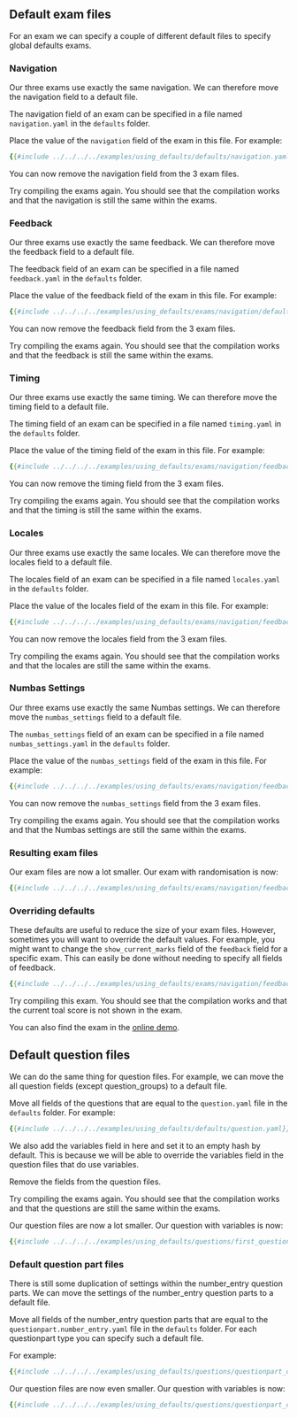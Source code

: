 ## Default exam files

For an exam we can specify a couple of different default files to specify global defaults exams.

### Navigation

Our three exams use exactly the same navigation. We can therefore move the navigation field to a default file.

The navigation field of an exam can be specified in a file named `navigation.yaml` in the `defaults` folder.

Place the value of the `navigation` field of the exam in this file. For example:

```yaml
{{#include ../../../../examples/using_defaults/defaults/navigation.yaml}}
```

You can now remove the navigation field from the 3 exam files.

Try compiling the exams again. You should see that the compilation works and that the navigation is still the same within the exams.

### Feedback

Our three exams use exactly the same feedback. We can therefore move the feedback field to a default file.

The feedback field of an exam can be specified in a file named `feedback.yaml` in the `defaults` folder.

Place the value of the feedback field of the exam in this file. For example:

```yaml
{{#include ../../../../examples/using_defaults/exams/navigation/defaults/feedback.yaml}}
```

You can now remove the feedback field from the 3 exam files.

Try compiling the exams again. You should see that the compilation works and that the feedback is still the same within the exams.

### Timing

Our three exams use exactly the same timing. We can therefore move the timing field to a default file.

The timing field of an exam can be specified in a file named `timing.yaml` in the `defaults` folder.

Place the value of the timing field of the exam in this file. For example:

```yaml
{{#include ../../../../examples/using_defaults/exams/navigation/feedback/defaults/timing.yaml}}
```

You can now remove the timing field from the 3 exam files.

Try compiling the exams again. You should see that the compilation works and that the timing is still the same within the exams.

### Locales

Our three exams use exactly the same locales. We can therefore move the locales field to a default file.

The locales field of an exam can be specified in a file named `locales.yaml` in the `defaults` folder.

Place the value of the locales field of the exam in this file. For example:

```yaml
{{#include ../../../../examples/using_defaults/exams/navigation/feedback/timing/defaults/locales.yaml}}
```

You can now remove the locales field from the 3 exam files.

Try compiling the exams again. You should see that the compilation works and that the locales are still the same within the exams.

### Numbas Settings

Our three exams use exactly the same Numbas settings. We can therefore move the `numbas_settings` field to a default file.

The `numbas_settings` field of an exam can be specified in a file named `numbas_settings.yaml` in the `defaults` folder.

Place the value of the `numbas_settings` field of the exam in this file. For example:

```yaml
{{#include ../../../../examples/using_defaults/exams/navigation/feedback/timing/locales/defaults/numbas_settings.yaml}}
```

You can now remove the `numbas_settings` field from the 3 exam files.

Try compiling the exams again. You should see that the compilation works and that the Numbas settings are still the same within the exams.

### Resulting exam files

Our exam files are now a lot smaller. Our exam with randomisation is now:

```yaml
{{#include ../../../../examples/using_defaults/exams/navigation/feedback/timing/locales/first_exam_with_randomisation.yaml}}
```

### Overriding defaults

These defaults are useful to reduce the size of your exam files. However, sometimes you will want to override the default values. For example, you might want to change the `show_current_marks` field of the `feedback` field for a specific exam. This can easily be done without needing to specify all fields of feedback.

```yaml
{{#include ../../../../examples/using_defaults/exams/navigation/feedback/timing/locales/first_exam_with_randomisation_no_score.yaml}}
```

Try compiling this exam. You should see that the compilation works and that the current toal score is not shown in the exam.

You can also find the exam in the [online demo](https://m8rex.github.io/rumbas/examples/using_defaults/en/exams/navigation/feedback/timing/locales/first_exam_with_randomisation_no_score/).

## Default question files

We can do the same thing for question files. For example, we can move the all question fields (except question_groups) to a default file.

Move all fields of the questions that are equal to the `question.yaml` file in the `defaults` folder. For example:

```yaml
{{#include ../../../../examples/using_defaults/defaults/question.yaml}}
```

We also add the variables field in here and set it to an empty hash by default. This is because we will be able to override the variables field in the question files that do use variables.

Remove the fields from the question files.

Try compiling the exams again. You should see that the compilation works and that the questions are still the same within the exams.

Our question files are now a lot smaller. Our question with variables is now:

```yaml
{{#include ../../../../examples/using_defaults/questions/first_question_with_variables.yaml}}
```

### Default question part files

There is still some duplication of settings within the number_entry question parts. We can move the settings of the number_entry question parts to a default file.

Move all fields of the number_entry question parts that are equal to the `questionpart.number_entry.yaml` file in the `defaults` folder. For each questionpart type you can specify such a default file.

For example:

```yaml
{{#include ../../../../examples/using_defaults/questions/questionpart_defaults/defaults/questionpart.number_entry.yaml}}
```

Our question files are now even smaller. Our question with variables is now:

```yaml
{{#include ../../../../examples/using_defaults/questions/questionpart_defaults/first_question_with_variables.yaml}}
```